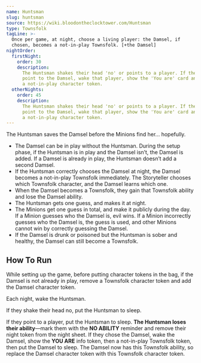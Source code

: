 ```yaml
---
name: Huntsman
slug: huntsman
source: https://wiki.bloodontheclocktower.com/Huntsman
type: Townsfolk
tagLine: >-
  Once per game, at night, choose a living player: the Damsel, if
  chosen, becomes a not-in-play Townsfolk. [+the Damsel]
nightOrder:
  firstNight:
    order: 30
    description:
      The Huntsman shakes their head 'no' or points to a player. If they
      point to the Damsel, wake that player, show the 'You are' card and
      a not-in-play character token.
  otherNights:
    order: 45
    description:
      The Huntsman shakes their head 'no' or points to a player. If they
      point to the Damsel, wake that player, show the 'You are' card and
      a not-in-play character token.
---
```


The Huntsman saves the Damsel before the Minions find her... hopefully.

- The Damsel can be in play without the Huntsman. During the setup
  phase, if the Huntsman is in play and the Damsel isn’t, the Damsel is
  added. If a Damsel is already in play, the Huntsman doesn’t add a
  second Damsel.
- If the Huntsman correctly chooses the Damsel at night, the Damsel
  becomes a not-in-play Townsfolk immediately. The Storyteller chooses
  which Townsfolk character, and the Damsel learns which one.
- When the Damsel becomes a Townsfolk, they gain that Townsfolk ability
  and lose the Damsel ability.
- The Huntsman gets one guess, and makes it at night.
- The Minions get one guess in total, and make it publicly during the
  day. If a Minion guesses who the Damsel is, evil wins. If a Minion
  incorrectly guesses who the Damsel is, the guess is used, and other
  Minions cannot win by correctly guessing the Damsel.
- If the Damsel is drunk or poisoned but the Huntsman is sober and
  healthy, the Damsel can still become a Townsfolk.

## How To Run

While setting up the game, before putting character tokens in the bag,
if the Damsel is not already in play, remove a Townsfolk character token
and add the Damsel character token.

Each night, wake the Huntsman.

If they shake their head no, put the Huntsman to sleep.

If they point to a player, put the Huntsman to sleep. **The Huntsman
loses their ability**—mark them with the **NO ABILITY** reminder and
remove their night token from the night sheet. If they chose the Damsel,
wake the Damsel, show the **YOU ARE** info token, then a not-in-play
Townsfolk token, then put the Damsel to sleep. The Damsel now has this
Townsfolk ability, so replace the Damsel character token with this
Townsfolk character token.

